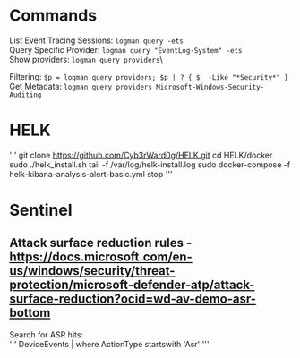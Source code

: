 # Commands
List Event Tracing Sessions: `logman query -ets`\
Query Specific Provider: `logman query "EventLog-System" -ets`\
Show providers: `logman query providers`\

Filtering: `$p = logman query providers; $p | ? { $_ -Like "*Security*" }`\
Get Metadata: `logman query providers Microsoft-Windows-Security-Auditing`

# HELK
'''
git clone https://github.com/Cyb3rWard0g/HELK.git
cd HELK/docker
sudo ./helk_install.sh
tail -f /var/log/helk-install.log
sudo docker-compose -f helk-kibana-analysis-alert-basic.yml stop
'''
# Sentinel
## Attack surface reduction rules - https://docs.microsoft.com/en-us/windows/security/threat-protection/microsoft-defender-atp/attack-surface-reduction?ocid=wd-av-demo-asr-bottom
Search for ASR hits:\
'''
DeviceEvents
| where ActionType startswith 'Asr'
'''
